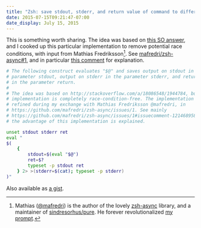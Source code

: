 ```yaml
---
title: "Zsh: save stdout, stderr, and return value of command to different variables (without temp file)"
date: 2015-07-15T09:21:47-07:00
date_display: July 15, 2015
---
```

This is something worth sharing. The idea was based on [this SO answer](http://stackoverflow.com/a/18086548/1944784), and I cooked up this particular implementation to remove potential race conditions, with input from Mathias Fredriksson[^1]. See [mafredri/zsh-async#1](https://github.com/mafredri/zsh-async/issues/1), and in particular [this comment](https://github.com/mafredri/zsh-async/issues/1#issuecomment-121468958) for explanation.

```zsh
# The following construct evaluates "$@" and saves output on stdout in the
# parameter stdout, output on stderr in the parameter stderr, and return value
# in the parameter return.
#
# The idea was based on http://stackoverflow.com/a/18086548/1944784, but this
# implementation is completely race-condition-free. The implementation was
# refined during my exchange with Mathias Fredriksson @mafredri, in
# https://github.com/mafredri/zsh-async/issues/1. See mainly
# https://github.com/mafredri/zsh-async/issues/1#issuecomment-121468958, where
# the advantage of this implementation is explained.

unset stdout stderr ret
eval "
$(
    {
        stdout=$(eval "$@")
        ret=$?
        typeset -p stdout ret
    } 2> >(stderr=$(cat); typeset -p stderr)
)"
```

Also available as [a gist](https://gist.github.com/zmwangx/efababea6258cedea07a).

[^1]: Mathias ([\@mafredri](https://github.com/mafredri)) is the author of the lovely [zsh-async](https://github.com/mafredri/zsh-async) library, and a maintainer of [sindresorhus/pure](https://github.com/sindresorhus/pure). He forever revolutionalized [my prompt](https://github.com/zmwangx/prezto/blob/master/modules/prompt/functions/prompt_zmwangx_setup).
